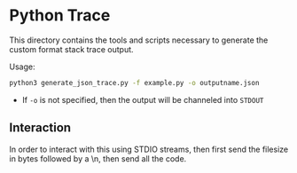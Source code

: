 # Python Trace

This directory contains the tools and scripts necessary to generate the custom format stack trace output.

Usage:
```bash
python3 generate_json_trace.py -f example.py -o outputname.json
```
* If `-o` is not specified, then the output will be channeled into `STDOUT`

## Interaction

In order to interact with this using STDIO streams, then first send the filesize in bytes followed by a \n, then send all the code.
